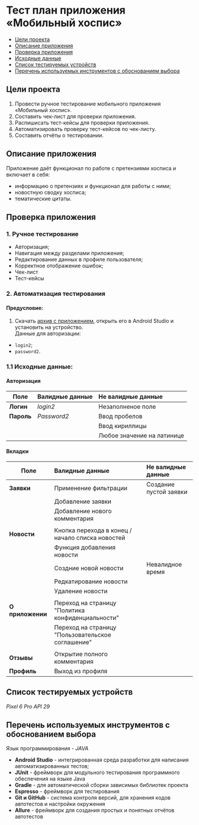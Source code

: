 # Тест план приложения «Мобильный хоспис»

* [Цели проекта](#цели-проекта)
* [Описание приложения](#описание-приложения)
* [Проверка приложения](#проверка-приложения)
* [Исходные данные](#исходные-данные)
* [Список тестируемых устройств](#список_тестируемых_устройств)
* [Перечень используемых инструментов с обоснованием выбора](#перечень-используемых-инструментов-с-обоснованием-выбора)


## Цели проекта
1. Провести ручное тестирование мобильного приложения «Мобильный хоспис».
2. Составить чек-лист для проверки приложения.
3. Распишисать тест-кейсы для проверки приложения.
4. Автоматизировать проверку тест-кейсов по чек-листу.
5. Составить отчёты о тестировании.

## Описание приложения

Приложение даёт функционал по работе с претензиями хосписа и включает в себя:

* информацию о претензиях и функционал для работы с ними;
* новостную сводку хосписа;
* тематические цитаты.

## Проверка приложения
  ### 1. Ручное тестирование
* Авторизация;
* Навигация между разделами приложения;
* Редактирование данных в профиле пользователя;
* Корректное отображение ошибок;
* Чек-лист
* Тест-кейсы

### 2. Автоматизация тестирования
  #### Предусловие:
1. Скачать [архив с приложением](https://github.com/netology-code/qamid-diplom/blob/main/fmh-android.zip), открыть его в Android Studio и установить на устройство.   
Данные для авторизации:

- `login2`;
- `password2`.

### 1.1 Исходные данные:
  #### Авторизация
  | Поле | Валидные данные | Не валидные данные |
|----------------|:----------------|:----------------|
|**Логин**| _login2_|Незаполненое поле|
|**Пароль**|_Password2_|Ввод пробелов|
|||Ввод кириллицы|
|||Любое значение на латинице|

  #### Вкладки
  | Поле | Валидные данные | Не валидные данные |
|----------------|:----------------|:----------------|
|**Заявки**|Применение фильтрации|Создание пустой заявки|
||Добавление заявки||
||Добавление нового комментария||
||||
|**Новости**|Кнопка перехода в конец / начало списка новостей||
||Функция добавления новости||
||Создние новой новости|Невалидное время|
||Редкатирование новости||
||Удаление новости||
||||
|**О приложении**|Переход на страницу "Политика конфиденциальности"||
||Переход на страницу "Пользовательское соглашение"||
||||
|**Отзывы**|Открытие полного комментария||
|**Профиль**|Выход из профиля||

## Список тестируемых устройств

_Pixel 6 Pro API 29_

## Перечень используемых инструментов с обоснованием выбора

Язык программирования - _JAVA_

- **Android Studio** - интегрированная среда разработки для написания автоматизированных тестов;
- **JUnit** - фреймворк для модульного тестирования программного обеспечения на языке Java
- **Gradle** - для автоматической сборки зависимых библиотек проекта
- **Espresso** - фреймворк для тестирования
- **Git и GitHub** - система контроля версий, для хранения кодов автотестов и настройки окружения
- **Allure** - фреймворк для создания простых и понятных отчётов автотестов


  
  
